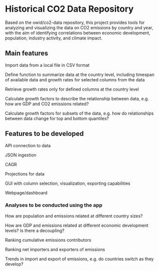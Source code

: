 # Historical CO2 Data Repository

Based on the owid/co2-data repository, this project provides tools for analyzing and visualizing the data on CO2 emissions by country and year, with the aim of identifying correlations between economic development, population, industry activity, and climate impact. 

## Main features
Import data from a local file in CSV format

Define function to summarize data at the country level, including timespan of available data and growth rates for selected columns from the data

Retrieve growth rates only for defined columns at the country level

Calculate growth factors to describe the relationship between data, e.g. how are GDP and CO2 emissions related?

Calculate growth factors for subsets of the data, e.g. how do relationships between data change for top and bottom quantiles?


## Features to be developed
API connection to data

JSON ingestion

CAGR 

Projections for data

GUI with column selection, visualization, exporting capabilities

Webpage/dashboard 


### Analyses to be conducted using the app
How are population and emissions related at different country sizes?

How are GDP and emissions related at different economic development levels? Is there a decoupling? 

Ranking cumulative emissions contributors

Ranking net importers and exporters of emissions

Trends in import and export of emissions, e.g. do countries switch as they develop?
